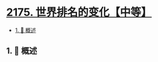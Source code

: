 # [2175. 世界排名的变化【中等】](https://github.com/Tdahuyou/TNotes.leetcode/tree/main/notes/2175.%20%E4%B8%96%E7%95%8C%E6%8E%92%E5%90%8D%E7%9A%84%E5%8F%98%E5%8C%96%E3%80%90%E4%B8%AD%E7%AD%89%E3%80%91)

<!-- region:toc -->

- [1. 📝 概述](#1--概述)

<!-- endregion:toc -->

## 1. 📝 概述
